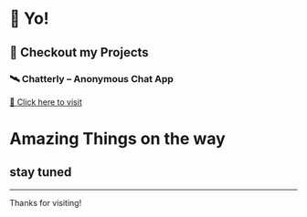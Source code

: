 # 👋 Yo!

## 🚀 Checkout my Projects

### 🛰️ Chatterly – Anonymous Chat App  
[🔗 Click here to visit](https://www.chatterly.fun)

# Amazing Things on the way
## stay tuned

---

Thanks for visiting!
